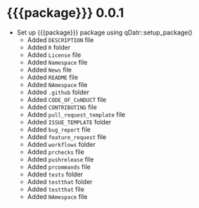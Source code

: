 # {{{package}}} 0.0.1

* Set up {{{package}}} package using qDatr::setup_package()
  * Added `DESCRIPTION` file
  * Added `R` folder
  * Added `License` file
  * Added `Namespace` file
  * Added `News` file
  * Added `README` file
  * Added `NAmespace` file
  * Added `.github` folder
  * Added `CODE_OF_CoNDUCT` file
  * Added `CONTRIBUTING` file
  * Added `pull_request_template` file
  * Added `ISSUE_TEMPLATE` folder
  * Added `bug_report` file
  * Added `feature_request` file
  * Added `workflows` folder
  * Added `prchecks` file
  * Added `pushrelease` file
  * Added `prcommands` file
  * Added `tests` folder
  * Added `testthat` folder
  * Added `testthat` file
  * Added `NAmespace` file